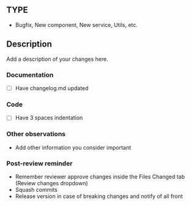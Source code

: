 ## TYPE
- Bugfix, New component, New service, Utils, etc.

## Description
Add a description of your changes here.

### Documentation
- [ ] Have changelog.md updated

### Code
- [ ] Have 3 spaces indentation

### Other observations
- Add other information you consider important

### Post-review reminder
- Remember reviewer approve changes inside the Files Changed tab (Review changes dropdown)
- Squash commits
- Release version in case of breaking changes and notify of all front
